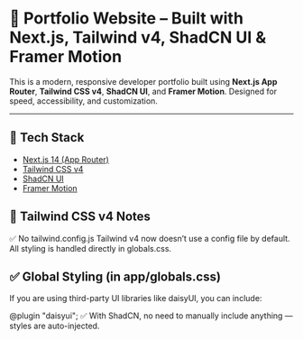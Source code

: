 
# 🧩 Portfolio Website – Built with Next.js, Tailwind v4, ShadCN UI & Framer Motion

This is a modern, responsive developer portfolio built using **Next.js App Router**, **Tailwind CSS v4**, **ShadCN UI**, and **Framer Motion**. Designed for speed, accessibility, and customization.

---

## 🚀 Tech Stack

- [Next.js 14 (App Router)](https://nextjs.org/)
- [Tailwind CSS v4](https://tailwindcss.com/docs/installation)
- [ShadCN UI](https://ui.shadcn.com/)
- [Framer Motion](https://www.framer.com/motion/)


## 🎨 Tailwind CSS v4 Notes
✅ No tailwind.config.js
Tailwind v4 now doesn’t use a config file by default. All styling is handled directly in globals.css.

## ✅ Global Styling (in app/globals.css)
If you are using third-party UI libraries like daisyUI, you can include:

@plugin "daisyui";
✅ With ShadCN, no need to manually include anything — styles are auto-injected.

